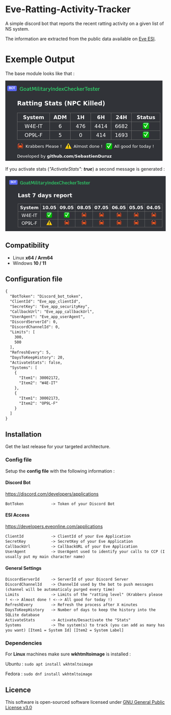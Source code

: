 # Eve-Ratting-Activity-Tracker
A simple discord bot that reports the recent ratting activity on a given list of NS system.

The information are extracted from the public data available on [Eve ESI](https://esi.evetech.net/ui/).

# Exemple Output
The base module looks like that :

![Exemple1.png](Screenshots%2FExemple1.png)

If you activate stats (*"ActivateStats": **true***) a second message is generated :

![Exemple2.png](Screenshots%2FExemple2.png)

## Compatibility

- Linux **x64 / Arm64**
- Windows **10 / 11**

## Configuration file
```
{
  "BotToken": "Discord_bot_token",
  "ClientId": "Eve_app_clientId",
  "SecretKey": "Eve_app_securityKey",
  "CallbackUrl": "Eve_app_callbackUrl",
  "UserAgent": "Eve_app_userAgent",
  "DiscordServerId": 0,
  "DiscordChannelId": 0,
  "Limits": [
    300,
    500
  ],
  "RefreshEvery": 5,
  "DaysToKeepHistory": 20,
  "ActivateStats": false,
  "Systems": [
    {
      "Item1": 30002172,
      "Item2": "W4E-IT"
    },
    {
      "Item1": 30002173,
      "Item2": "OP9L-F"
    }
  ]
}
```

## Installation
Get the last release for your targeted architecture.

### Config file
Setup the **config file** with the following information :
#### Discord Bot
https://discord.com/developers/applications
```
BotToken            -> Token of your Discord Bot
```
#### ESI Access
https://developers.eveonline.com/applications
```
ClientId            -> ClientId of your Eve Application
SecretKey           -> SecretKey of your Eve Application
CallbackUrl         -> CallbackURL of your Eve Application
UserAgent           -> UserAgent used to identify your calls to CCP (I usually put my main character name)
```
#### General Settings
```
DiscordServerId     -> ServerId of your Discord Server
DiscordChannelId    -> ChannelId used by the bot to push messages (channel will be automaticaly purged every time)
Limits              -> Limits of the "ratting level" (Krabbers please ! <--> Almost done ! <--> All good for today !)
RefreshEvery        -> Refresh the process after X minutes
DaysToKeepHistory   -> Number of days to keep the history into the SQLite database
ActivateStats       -> Activate/Desactivate the "Stats"
Systems             -> The system(s) to track (you can add as many has you want) [Item1 = System Id] [Item2 = System Label]
```

### Dependencies
For **Linux** machines make sure **wkhtmltoimage** is installed :

Ubuntu : `sudo apt install wkhtmltoimage`

Fedora : `sudo dnf install wkhtmltoimage`

## Licence
This software is open-sourced software licensed under [GNU General Public License v3.0](LICENSE)
